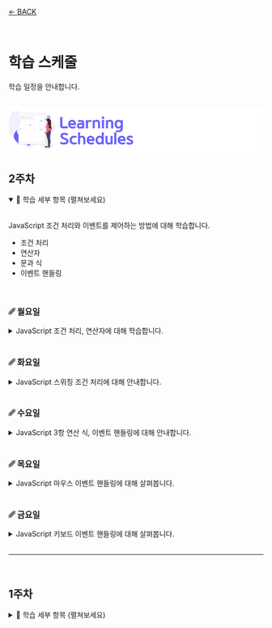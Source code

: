 [← BACK](../README.md)

<br />

# 학습 스케줄

학습 일정을 안내합니다.

<br />

<img src="../../assets/cover--calendar.png" alt />

## 2주차

<details open>
  <summary>🎯 학습 세부 항목 (펼쳐보세요)</summary>
  <br />

  JavaScript 조건 처리와 이벤트를 제어하는 방법에 대해 학습합니다.

  - 조건 처리
  - 연산자
  - 문과 식
  - 이벤트 핸들링
  
  <br />

  ### ␥ 월요일

  <details>
    <summary>JavaScript 조건 처리, 연산자에 대해 학습합니다.</summary>
    <br />

  - ☑︎ 조건 처리 (11분 12초)
  - ☑︎ 연산자 × 조건 처리 (14분 20초)
  </details>

  <br />

  ### ␥ 화요일

  <details>
    <summary>JavaScript 스위칭 조건 처리에 대해 안내합니다.</summary>
    <br />

  - ☑︎ 스위칭 조건 처리 (8분 47초, 8분 22초, 11분 24초)
  </details>

  <br/>

  ### ␥ 수요일

  <details>
    <summary>JavaScript 3항 연산 식, 이벤트 핸들링에 대해 안내합니다.</summary>
    <br />

  - ☑︎ 3항 연산 식 (12분 46초, 5분 46초)
  - ☑︎ 이벤트 핸들링 (10분 55초)
  </details>

  <br/>

  ### ␥ 목요일

  <details>
    <summary>JavaScript 마우스 이벤트 핸들링에 대해 살펴봅니다.</summary>
    <br />

  - ☑︎ 마우스 이벤트 핸들링 (10분 2초, 5분 21초)
  </details>

  <br/>

  ### ␥ 금요일

  <details>
    <summary>JavaScript 키보드 이벤트 핸들링에 대해 살펴봅니다.</summary>
    <br />

  - ☑︎ 키보드 이벤트 핸들링 (11분 16초, 17분 20초)
  </details>

</details>

<br/>

<!-- -------------------------------------------------------------------------------------------  -->

---

<br/>


## 1주차

<details>
  <summary>🎯 학습 세부 항목 (펼쳐보세요)</summary>
  <br />

  JavaScript 프로그래밍 언어 기초 학습을 시작합니다.

  - ☑︎ 변수 선언 / 할당
  - ☑︎ 데이터 타입
  - ☑︎ 함수
  - ☑︎ 문서 객체 접근
  
  <br />

  ### ␥ 월요일

  <details>
    <summary>JavaScript를 소개합니다.</summary>
    <br />

  - ☑︎ JavaScript란? (2분 41초)
  - ☑︎ 최고의 교과서 (9분 8초)
  - ☑︎ 워밍 업! - Console 패널 (2분 17초)
  - ☑︎ 코멘트 / 디버깅 (4분 22초)
  </details>

  <br />

  ### ␥ 화요일

  <details>
    <summary>JavaScript 선언/할당 방법과 인터랙션에 대해 안내합니다.</summary>
    <br />

  - ☑︎ 선언 / 할당 (14분 22초)
  - ☑︎ Start! 인터랙션 (5분 31초)
  </details>

  <br/>

  ### ␥ 수요일

  <details>
    <summary>JavaScript 데이터 타입과 리터럴, 네이밍 컨벤션, 자동 형 변환 등에 대해 안내합니다.</summary>
    <br />

  - ☑︎ 데이터 타입 / 리터럴 (9분 50초)
  - ☑︎ 네이밍 컨벤션 (2분 22초)
  - ☑︎ 동적 형 지정 / 자동 형 변환 (14분 4초)
  </details>

  <br/>

  ### ␥ 목요일

  <details>
    <summary>JavaScript 사용에 주의가 필요한 부분 중 변수 이름과 관련된 문제를 알아보고, 문서 객체에 접근하는 방법을 살펴봅니다.</summary>
    <br />

  - ☑︎ 동일한 변수 이름 문제 (5분 24초)
  - ☑︎ 문서객체에 접근하는 방법 (9분 37초, 5분 54초)
  </details>

  <br/>

  ### ␥ 금요일

  <details>
    <summary>JavaScript 함수에 대해 학습합니다.</summary>
    <br />

  - JavaScript 함수 (10분 17초, 5분 9초, 6분 34초, 6분 2초)
  </details>

</details>

